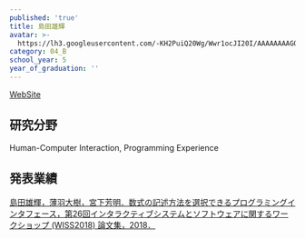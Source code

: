 ```yaml
---
published: 'true'
title: 島田雄輝
avatar: >-
  https://lh3.googleusercontent.com/-KH2PuiQ20Wg/Wwr1ocJI20I/AAAAAAAAGOI/Nw6092VSKFUUnEe0yJVbCCnWbw3A39OPQCE0YBhgL/IMG_1256.JPG
category: 04_B
school_year: 5
year_of_graduation: ''
---
```

[WebSite](https://ukeyshima.github.io/#/about)

## **研究分野**

Human-Computer Interaction, Programming Experience

## **発表業績**

[島田雄輝，薄羽大樹，宮下芳明．数式の記述方法を選択できるプログラミングインタフェース，第26回インタラクティブシステムとソフトウェアに関するワークショップ (WISS2018) 論文集，2018．](https://research.miyashita.com/papers/D211)
